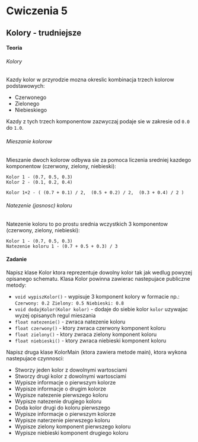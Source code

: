 # Cwiczenia 5

##

## Kolory - trudniejsze

#### Teoria

###### Kolory
Kazdy kolor w przyrodzie mozna okreslic kombinacja trzech kolorow podstawowych:
* Czerwonego
* Zielonego
* Niebieskiego

Kazdy z tych trzech komponentow zazwyczaj podaje sie w zakresie od `0.0` do `1.0`.

###### Mieszanie kolorow
Mieszanie dwoch kolorow odbywa sie za pomoca liczenia sredniej kazdego komponentow (czerwony, zielony, niebieski):

```
Kolor 1 - (0.7, 0.5, 0.3)
Kolor 2 - (0.1, 0.2, 0.4)

Kolor 1+2 - ( (0.7 + 0.1) / 2,  (0.5 + 0.2) / 2,  (0.3 + 0.4) / 2 )
```

###### Natezenie (jasnosc) koloru

Natezenie koloru to po prostu srednia wczystkich 3 komponentow (czerwony, zielony, niebieski):
```
Kolor 1 - (0.7, 0.5, 0.3)
Natezenie koloru 1 - (0.7 + 0.5 + 0.3) / 3
```

#### Zadanie

Napisz klase Kolor ktora reprezentuje dowolny kolor tak jak wedlug powyzej opisanego schematu.
Klasa Kolor powinna zawierac nastepujace publiczne metody:

* `void wypiszKolor()` - wypisuje 3 komponent kolory w formacie np.: `Czerwony: 0.2 Zielony: 0.5 Niebieski: 0.8`
* `void dodajKolor(Kolor kolor)` - dodaje do siebie kolor `kolor` uzywajac wyzej opisanych regul mieszania
* `float natezenie()` - zwraca natezenie koloru  
* `float czerwony()` - ktory zwraca czerwony komponent koloru
* `float zielony()` - ktory zwraca zielony komponent koloru
* `float niebieski()` - ktory zwraca niebieski komponent koloru

Napisz druga klase KolorMain (ktora zawiera metode main), ktora wykona nastepujace czynnosci:

* Stworzy jeden kolor z dowolnymi wartosciami
* Stworzy drugi kolor z dowolnymi wartosciami
* Wypisze informacje o pierwszym kolorze
* Wypisze informacje o drugim kolorze
* Wypisze natezenie pierwszego koloru
* Wypisze natezenie drugiego koloru
* Doda kolor drugi do koloru pierwszego
* Wypisze informacje o pierwszym kolorze
* Wypisze naterzenie pierwszego koloru
* Wypisze zielony komponent pierwszego koloru
* Wypisze niebieski komponent drugiego koloru

##
